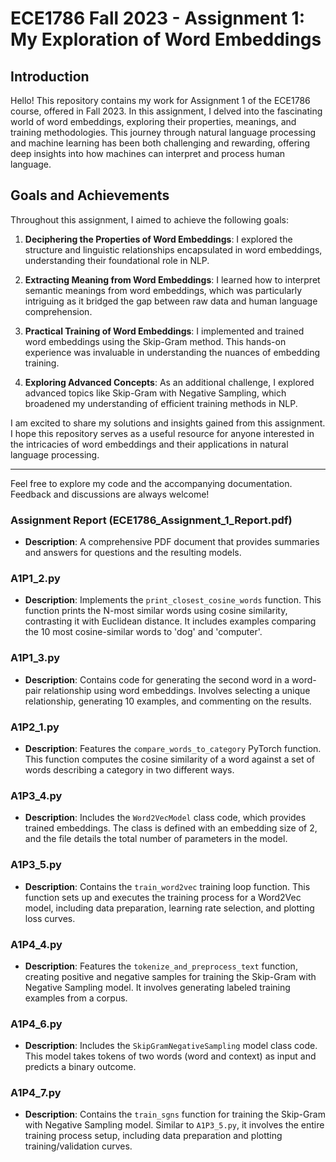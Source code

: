 # ECE1786 Fall 2023 - Assignment 1: My Exploration of Word Embeddings

## Introduction
Hello! This repository contains my work for Assignment 1 of the ECE1786 course, offered in Fall 2023. In this assignment, I delved into the fascinating world of word embeddings, exploring their properties, meanings, and training methodologies. This journey through natural language processing and machine learning has been both challenging and rewarding, offering deep insights into how machines can interpret and process human language.

## Goals and Achievements
Throughout this assignment, I aimed to achieve the following goals:

1. **Deciphering the Properties of Word Embeddings**: I explored the structure and linguistic relationships encapsulated in word embeddings, understanding their foundational role in NLP.

2. **Extracting Meaning from Word Embeddings**: I learned how to interpret semantic meanings from word embeddings, which was particularly intriguing as it bridged the gap between raw data and human language comprehension.

3. **Practical Training of Word Embeddings**: I implemented and trained word embeddings using the Skip-Gram method. This hands-on experience was invaluable in understanding the nuances of embedding training.

4. **Exploring Advanced Concepts**: As an additional challenge, I explored advanced topics like Skip-Gram with Negative Sampling, which broadened my understanding of efficient training methods in NLP.

I am excited to share my solutions and insights gained from this assignment. I hope this repository serves as a useful resource for anyone interested in the intricacies of word embeddings and their applications in natural language processing.

---

Feel free to explore my code and the accompanying documentation. Feedback and discussions are always welcome!


### Assignment Report (ECE1786_Assignment_1_Report.pdf)
- **Description**: A comprehensive PDF document that provides summaries and answers for questions and the resulting models.

### A1P1_2.py
- **Description**: Implements the `print_closest_cosine_words` function. This function prints the N-most similar words using cosine similarity, contrasting it with Euclidean distance. It includes examples comparing the 10 most cosine-similar words to 'dog' and 'computer'.

### A1P1_3.py
- **Description**: Contains code for generating the second word in a word-pair relationship using word embeddings. Involves selecting a unique relationship, generating 10 examples, and commenting on the results.

### A1P2_1.py
- **Description**: Features the `compare_words_to_category` PyTorch function. This function computes the cosine similarity of a word against a set of words describing a category in two different ways.

### A1P3_4.py
- **Description**: Includes the `Word2VecModel` class code, which provides trained embeddings. The class is defined with an embedding size of 2, and the file details the total number of parameters in the model.

### A1P3_5.py
- **Description**: Contains the `train_word2vec` training loop function. This function sets up and executes the training process for a Word2Vec model, including data preparation, learning rate selection, and plotting loss curves.

### A1P4_4.py
- **Description**: Features the `tokenize_and_preprocess_text` function, creating positive and negative samples for training the Skip-Gram with Negative Sampling model. It involves generating labeled training examples from a corpus.

### A1P4_6.py
- **Description**: Includes the `SkipGramNegativeSampling` model class code. This model takes tokens of two words (word and context) as input and predicts a binary outcome.

### A1P4_7.py
- **Description**: Contains the `train_sgns` function for training the Skip-Gram with Negative Sampling model. Similar to `A1P3_5.py`, it involves the entire training process setup, including data preparation and plotting training/validation curves.
